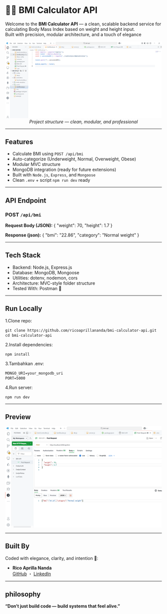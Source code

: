 # 📱🐢 BMI Calculator API

Welcome to the **BMI Calculator API** — a clean, scalable backend service for calculating Body Mass Index based on weight and height input.  
Built with precision, modular architecture, and a touch of elegance 

<p align="center">
  <img src="assets/project_structure.PNG" width="600" alt="project structure preview"/>
  <br/>
  <em>Project structure — clean, modular, and professional</em>
</p>

---

## Features

- Calculate BMI using `POST /api/bmi`
- Auto-categorize (Underweight, Normal, Overweight, Obese)
- Modular MVC structure
- MongoDB integration (ready for future extensions)
- Built with `Node.js`, `Express`, and `Mongoose`
- Clean `.env` + script `npm run dev` ready

---

## API Endpoint

### POST `/api/bmi`

**Request Body (JSON):**
{
  "weight": 70,
  "height": 1.7
}

**Response (json):**
{
  "bmi": "22.86",
  "category": "Normal weight"
}

---

## Tech Stack
- Backend: Node.js, Express.js
- Database: MongoDB, Mongoose
- Utilities: dotenv, nodemon, cors
- Architecture: MVC-style folder structure
- Tested With: Postman 🐢

---

## Run Locally

1.Clone repo:
```
git clone https://github.com/ricoaprillananda/bmi-calculator-api.git
cd bmi-calculator-api
```


2.Install dependencies:
```
npm install
```


3.Tambahkan .env:
```
MONGO_URI=your_mongodb_uri
PORT=5000
```

4.Run server:
```
npm run dev
```

---

## Preview

<img src="assets/post_request.PNG" width="600" alt="postman test preview"/>

---

## Built By

Coded with elegance, clarity, and intention 🍃:

- **Rico Aprilla Nanda**  
  [GitHub](https://github.com/ricoaprillananda) ・ [LinkedIn](https://www.linkedin.com/in/rico-aprilla-n-3335a7251)

---

## philosophy

**“Don’t just build code — build systems that feel alive.”**
